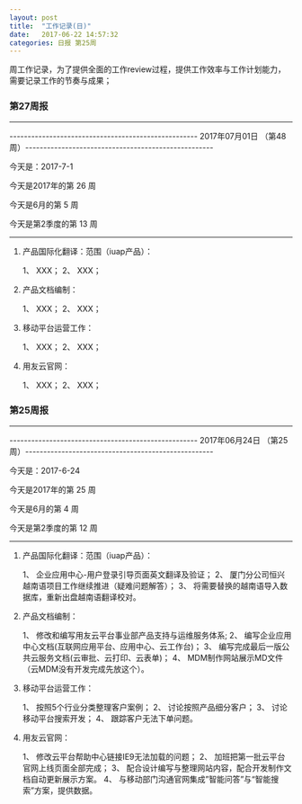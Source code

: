 ```yaml
---
layout: post
title:  "工作记录(日)"
date:   2017-06-22 14:57:32
categories: 日报 第25周
---
```


周工作记录，为了提供全面的工作review过程，提供工作效率与工作计划能力，需要记录工作的节奏与成果；

### 第27周报

***

---------------------------------------------------- 2017年07月01日 （第48周）----------------------------------------------------

今天是：2017-7-1

今天是2017年的第 26 周

今天是6月的第 5 周

今天是第2季度的第 13 周

***

1. 产品国际化翻译：范围（iuap产品）：

    1、 XXX；
    2、 XXX；
    
2. 产品文档编制：

    1、 XXX；
    2、 XXX；
    
3. 移动平台运营工作：

    1、 XXX；
    2、 XXX；
    
4. 用友云官网：

    1、 XXX；
    2、 XXX；



### 第25周报

***

---------------------------------------------------- 2017年06月24日 （第25周）----------------------------------------------------

今天是：2017-6-24

今天是2017年的第 25 周

今天是6月的第 4 周

今天是第2季度的第 12 周

***

1. 产品国际化翻译：范围（iuap产品）：

    1、 企业应用中心-用户登录引导页面英文翻译及验证；
    2、 厦门分公司恒兴越南语项目工作继续推进（疑难问题解答）；
    3、 将需要替换的越南语导入数据库，重新出盘越南语翻译校对。
    
2. 产品文档编制：

    1、 修改和编写用友云平台事业部产品支持与运维服务体系;
    2、 编写企业应用中心文档(互联网应用平台、应用中心、云工作台)；
    3、 编写完成最后一版公共云服务文档(云审批、云打印、云表单)；
    4、 MDM制作网站展示MD文件（云MDM没有开发完成先放这个）。
    
3. 移动平台运营工作：

    1、 按照5个行业分类整理客户案例；
    2、 讨论按照产品细分客户；
    3、 讨论移动平台搜索开发；
    4、 跟踪客户无法下单问题。
    
4. 用友云官网：

    1、 修改云平台帮助中心链接IE9无法加载的问题；
    2、 加班把第一批云平台官网上线页面全部完成；
    3、 配合设计编写与整理网站内容，配合开发制作文档自动更新展示方案。
    4、 与移动部门沟通官网集成”智能问答”与“智能搜索”方案，提供数据。

